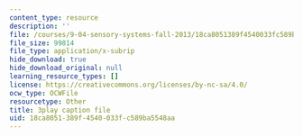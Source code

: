 ```yaml
---
content_type: resource
description: ''
file: /courses/9-04-sensory-systems-fall-2013/18ca8051389f4540033fc589ba5548aa_M2KHrh_fCHE.srt
file_size: 99814
file_type: application/x-subrip
hide_download: true
hide_download_original: null
learning_resource_types: []
license: https://creativecommons.org/licenses/by-nc-sa/4.0/
ocw_type: OCWFile
resourcetype: Other
title: 3play caption file
uid: 18ca8051-389f-4540-033f-c589ba5548aa
---
```

